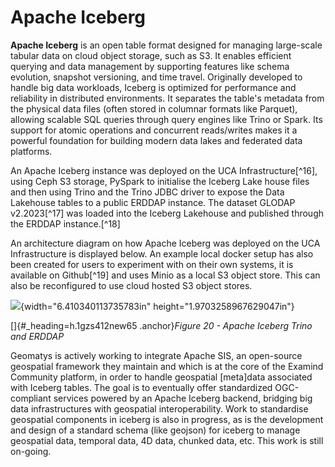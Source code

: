 # Apache Iceberg

**Apache Iceberg** is an open table format designed for managing
large-scale tabular data on cloud object storage, such as S3. It enables
efficient querying and data management by supporting features like
schema evolution, snapshot versioning, and time travel. Originally
developed to handle big data workloads, Iceberg is optimized for
performance and reliability in distributed environments. It separates
the table's metadata from the physical data files (often stored in
columnar formats like Parquet), allowing scalable SQL queries through
query engines like Trino or Spark. Its support for atomic operations and
concurrent reads/writes makes it a powerful foundation for building
modern data lakes and federated data platforms.

An Apache Iceberg instance was deployed on the UCA Infrastructure[^16],
using Ceph S3 storage, PySpark to initialise the Iceberg Lake house
files and then using Trino and the Trino JDBC driver to expose the Data
Lakehouse tables to a public ERDDAP instance. The dataset GLODAP
v2.2023[^17] was loaded into the Iceberg Lakehouse and published through
the ERDDAP instance.[^18]

An architecture diagram on how Apache Iceberg was deployed on the UCA
Infrastructure is displayed below. An example local docker setup has
also been created for users to experiment with on their own systems, it
is available on Github[^19] and uses Minio as a local S3 object store.
This can also be reconfigured to use cloud hosted S3 object stores.

![](media/image16.png){width="6.410340113735783in"
height="1.9703258967629047in"}

[]{#_heading=h.1gzs412new65 .anchor}*Figure 20 - Apache Iceberg Trino
and ERDDAP*

Geomatys is actively working to integrate Apache SIS, an open-source
geospatial framework they maintain and which is at the core of the
Examind Community platform, in order to handle geospatial \[meta\]data
associated with Iceberg tables. The goal is to eventually offer
standardized OGC-compliant services powered by an Apache Iceberg
backend, bridging big data infrastructures with geospatial
interoperability. Work to standardise geospatial components in iceberg
is also in progress, as is the development and design of a standard
schema (like geojson) for iceberg to manage geospatial data, temporal
data, 4D data, chunked data, etc. This work is still on-going.
